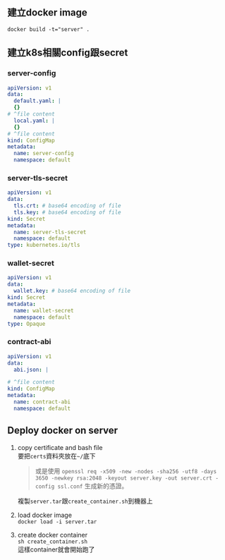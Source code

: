 ## 建立docker image
`docker build -t="server" .` 

## 建立k8s相關config跟secret
### server-config
```yaml
apiVersion: v1
data:
  default.yaml: | 
  {}
# ^file content
  local.yaml: |
  {}
# ^file content
kind: ConfigMap
metadata:
  name: server-config
  namespace: default
```
### server-tls-secret
```yaml
apiVersion: v1
data:
  tls.crt: # base64 encoding of file
  tls.key: # base64 encoding of file
kind: Secret
metadata:
  name: server-tls-secret
  namespace: default
type: kubernetes.io/tls
```
### wallet-secret
```yaml
apiVersion: v1
data:
  wallet.key: # base64 encoding of file
kind: Secret
metadata:
  name: wallet-secret
  namespace: default
type: Opaque
```
### contract-abi
```yaml
apiVersion: v1
data:
  abi.json: |

# ^file content
kind: ConfigMap
metadata:
  name: contract-abi
  namespace: default
```

## Deploy docker on server
1. copy certificate and bash file  
    要把`certs`資料夾放在`~/`底下  
    > 或是使用
    > `openssl req -x509 -new -nodes -sha256 -utf8 -days 3650 -newkey rsa:2048 -keyout server.key -out server.crt -config ssl.conf` 生成新的憑證。

    複製`server.tar`跟`create_container.sh`到機器上
1. load docker image  
    `docker load -i server.tar`
3. create docker container  
    `sh create_container.sh`  
    這樣container就會開始跑了